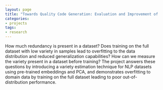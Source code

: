 ```yaml
---
layout: page
title: "Towards Quality Code Generation: Evaluation and Improvement of LLM-Generated Code"
categories:
- projects
tags:
- research
---
```

How much redundancy is present in a dataset? Does training on the full dataset with low variety in samples lead to overfitting to the data distribution and reduced generalization capabilities? How can we measure the variety present in a dataset before training? The project answers these questions by introducing a variety estimation technique for NLP datasets using pre-trained embeddings and PCA, and demonstrates overfitting to domain data by training on the full dataset leading to poor out-of-distribution performance.
